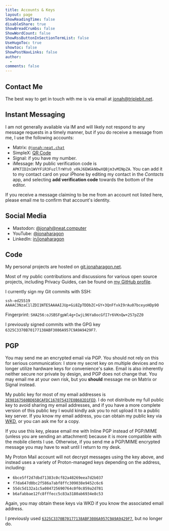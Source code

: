 ```yaml
---
title: Accounts & Keys
layout: page
ShowReadingTime: false
disableShare: true
ShowBreadCrumbs: false
ShowWordCount: false
ShowRssButtonInSectionTermList: false
UseHugoToc: true
showtoc: false
ShowPostNavLinks: false
author:
  -
comments: false
---
```


## Contact Me

The best way to get in touch with me is via email at jonah@triplebit.net.

## Instant Messaging

I am not generally available via IM and will likely not respond to any message requests in a timely manner, but if you do receive a message from me, I use the following accounts:

- Matrix: [`@jonah:neat.chat`](https://matrix.to/#/@jonah:neat.chat)
- SimpleX: [QR Code](/simplex)
- Signal: if you have my number.
- iMessage: My public verification code is `APKTID2n1WVYFiR3FuzlTrWYsO_v0kJ6EWGkNbwXQBjm3vMINpZA`. You can add it to my contact card on your iPhone by editing my contact in the *Contacts* app, and selecting **add verification code** towards the bottom of the editor.

If you receive a message claiming to be me from an account not listed here, please email me to confirm that account's identity.

## Social Media

- Mastodon: [@jonah@neat.computer](https://mastodon.neat.computer/@jonah)
- YouTube: [@jonaharagon](https://youtube.com/@jonaharagon)
- LinkedIn: [in/jonaharagon](https://www.linkedin.com/in/jonaharagon/)

## Code

My personal projects are hosted on [git.jonaharagon.net](https://git.jonaharagon.net/jonah).

Most of my public contributions and discussions for various open source projects, including Privacy Guides, can be found on [my GitHub profile](https://github.com/jonaharagon).

I currently sign my Git commits with SSH:

```
ssh-ed25519 AAAAC3NzaC1lZDI1NTE5AAAAIJUp+Gi8ZpTDDbZC+GY+3QnFfxkI9rAu07bceyoHDp9O
```

Fingerprint: `SHA256:oJSBSFgpWl4g+IwjL96Ya8ocGfI7r6VKnQw+257pZZ0`

I previously signed commits with the GPG key `6325C3370B70177138ABF3086A957C9A9A9429F7`.

## PGP

You may send me an encrypted email via PGP. You should not rely on this for serious communication: I store my secret key on multiple devices and no longer utilize hardware keys for convenience's sake. Email is also inherently neither secure nor private by design, and PGP does not change that. You may email me at your own risk, but you **should** message me on Matrix or Signal instead.

My public key for most of my email addresses is [`3E98167560BD65BCAFDC167075437E0B682D1FED`](/pgp/3E98167560BD65BCAFDC167075437E0B682D1FED.asc). I do not distribute my full public key to avoid sharing my email addresses, and if you have a more complete version of this public key I would kindly ask you to not upload it to a public key server. If you know my email address, you can obtain my public key via [WKD](https://wiki.gnupg.org/WKD), or you can ask me for a copy.

If you use this key, please email me with Inline PGP instead of PGP/MIME (unless you are sending an attachment) because it is more compatible with the mobile clients I use. Otherwise, if you send me a PGP/MIME encrypted message you may have to wait until I return to my desk.

My Proton Mail account will not decrypt messages using the key above, and instead uses a variety of Proton-managed keys depending on the address, including:

- `6bce5ff2d7dbd71383c0cf82a48269eea7d2b037`
- `f7da647d0bc2f586a7abf8ffc309038e9452c6c6`
- `55dc5d132a1c5a084725690764c0f0c859a2d781`
- `b6afabbae12fc8fffecc5c83a3180ab6934e8c53`

Again, you may obtain these keys via WKD if you know the associated email address.

I previously used [`6325C3370B70177138ABF3086A957C9A9A9429F7`](/pgp/6325C3370B70177138ABF3086A957C9A9A9429F7.asc), but no longer do.
